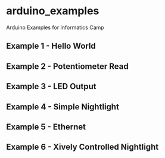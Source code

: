 # arduino_examples
Arduino Examples for Informatics Camp

## Example 1 - Hello World
## Example 2 - Potentiometer Read
## Example 3 - LED Output
## Example 4 - Simple Nightlight
## Example 5 - Ethernet
## Example 6 - Xively Controlled Nightlight




